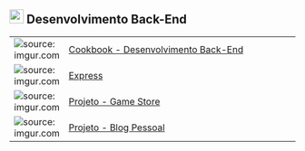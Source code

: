 <h2><img src="https://cdn-icons-png.flaticon.com/512/6213/6213731.png" title="source: imgur.com" width="25px"/> Desenvolvimento Back-End</h2>

<table width="100%">
	<tr>
        <td width="400px"><img src="https://cdn-icons-png.flaticon.com/512/7984/7984225.png" title="source: imgur.com" /></td>
        <td width="90%"><a href="00_ambiente/README.md">Cookbook - Desenvolvimento Back-End</a></td>
    </tr>
    <tr>
        <td><img src="https://upload.wikimedia.org/wikipedia/commons/thumb/8/88/Status_iucn_EX_icon.svg/480px-Status_iucn_EX_icon.svg.png" title="source: imgur.com"/></td>
        <td><a href="01_http/01.md">Express</a></td>
    </tr>
    <tr>
        <td><img src="https://cdn-icons-png.flaticon.com/512/5804/5804857.png" title="source: imgur.com"/></td>
        <td><a href="03_nest/README.md">Projeto - Game Store</a></td>
    </tr>
    <tr>
        <td><img src="https://cdn-icons-png.flaticon.com/512/4118/4118402.png" title="source: imgur.com"/></td>
        <td><a href="04_fluxo_git/README.md">Projeto - Blog Pessoal</a></td>
    </tr>
</table>